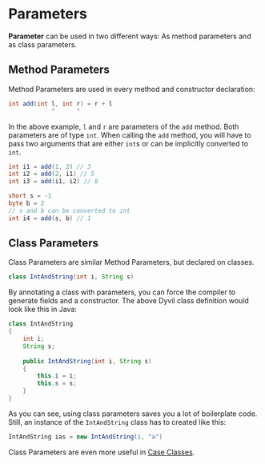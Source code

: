 # Parameters

**Parameter** can be used in two different ways: As method parameters and as class parameters.

## Method Parameters

Method Parameters are used in every method and constructor declaration:

```java
int add(int l, int r) = r + l
            ^      ^
```

In the above example, `l` and `r` are parameters of the `add` method. Both parameters are of type `int`. When calling the `add` method, you will have to pass two arguments that are either `int`s or can be implicitly converted to `int`.

```java
int i1 = add(1, 2) // 3
int i2 = add(2, i1) // 5
int i3 = add(i1, i2) // 8

short s = -1
byte b = 2
// s and b can be converted to int
int i4 = add(s, b) // 1
```

## Class Parameters

Class Parameters are similar Method Parameters, but declared on classes.

```java
class IntAndString(int i, String s)
```

By annotating a class with parameters, you can force the compiler to generate fields and a constructor. The above Dyvil class definition would look like this in Java:

```java
class IntAndString
{
    int i;
    String s;
    
    public IntAndString(int i, String s)
    {
        this.i = i;
        this.s = s;
    }
}
```

As you can see, using class parameters saves you a lot of boilerplate code. Still, an instance of the `IntAndString` class has to created like this:

```java
IntAndString ias = new IntAndString(1, "a")
```

Class Parameters are even more useful in [Case Classes](classes/case-classes.md).
